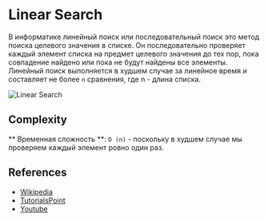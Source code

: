 # Linear Search
В информатике линейный поиск или последовательный поиск это
метод поиска целевого значения в списке. Он последовательно
проверяет каждый элемент списка на предмет целевого значения до тех пор, пока
совпадение найдено или пока не будут найдены все элементы.
Линейный поиск выполняется в худшем случае за линейное время и составляет не более `n`
сравнения, где n - длина списка.

![Linear Search](https://www.tutorialspoint.com/data_structures_algorithms/images/linear_search.gif)

## Complexity

** Временная сложность **: `O (n)` - поскольку в худшем случае мы проверяем каждый элемент
ровно один раз.

## References
- [Wikipedia](https://en.wikipedia.org/wiki/Linear_search)
- [TutorialsPoint](https://www.tutorialspoint.com/data_structures_algorithms/linear_search_algorithm.htm)
- [Youtube](https://www.youtube.com/watch?v=SGU9duLE30w)
